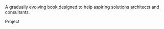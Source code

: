 A gradually evolving book designed to help aspiring solutions architects and consultants.

Project

